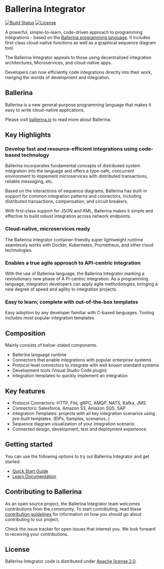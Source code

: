 # Ballerina Integrator

[![Build Status](https://wso2.org/jenkins/buildStatus/icon?job=products/ballerina-integrator)](https://wso2.org/jenkins/view/products/job/products/job/ballerina-integrator/)
[![License](https://img.shields.io/badge/License-Apache%202.0-blue.svg)](https://opensource.org/licenses/Apache-2.0)

A powerful, simple-to-learn, code-driven approach to programming integrations - based on the [Ballerina programming language](https://ballerina.io). It includes first-class cloud-native functions as well as a graphical sequence diagram tool.

The Ballerina Integrator appeals to those using decentralized integration architectures, Microservices, and cloud-native apps.

Developers can now efficiently code integrations directly into their work, merging the worlds of development 
and integration.

## Ballerina 

Ballerina is a new general-purpose programming language that makes it easy to write cloud-native applications.

Please visit [ballerina.io](https://ballerina.io) to read more about Ballerina.

## Key Highlights

### Develop fast and resource-efficient integrations using code-based technology

Ballerina incorporates fundamental concepts of distributed system integration into the language and offers a type-safe, 
concurrent environment to implement microservices with distributed transactions, reliable messaging, etc.

Based on the interactions of sequence diagrams, Ballerina has built-in support for common integration patterns and 
connectors, including distributed transactions, compensation, and circuit breakers. 

With first-class support for JSON and XML, Ballerina makes it simple and effective to build robust integration 
across network endpoints.

### Cloud-native, microservices ready

The Ballerina integrator container-friendly super lightweight runtime seamlessly works with Docker, Kubernetes, 
Prometheus, and other cloud technologies. 

### Enables a true agile approach to API-centric integration
With the use of Ballerina language, the Ballerina Integrator marking a revolutionary new phase of A
PI-centric integration. As a programming language, integration developers can apply agile methodologies, 
bringing a new degree of speed and agility to integration projects. 


### Easy to learn; complete with out-of-the-box templates
Easy adoption by any developer familiar with C-based languages. Tooling includes most popular integration templates. 

## Composition

Mainly consists of below-stated components.
- Ballerina language runtime
- Connectors that enable integrations with popular enterprise systems
- Protocol level connectors to integrate with well known standard systems
- Development tools (Visual Studio Code plugin)
- Integration templates to quickly implement an integration


## Key features
- Protocol Connectors: HTTP, File, gRPC, AMQP, NATS, Kafka, JMS   
- Connectors: Salesforce, Amazon S3, Amazon SQS, SAP
- Integration Templates:   projects with all key integration scenarios using pre-built templates. 
(EIPs, Samples, scenarios..) 
- Sequence diagram visualization of your integration scenario. 
- Connected design, development, test and deployment experience.

## Getting started

You can use the following options to try out Ballerina Integrator and get started.

* [Quick Start Guide](https://ei.docs.wso2.com/en/latest/ballerina-integrator/get-started/quick-start-guide/)
* [Learn Documentation](https://ei.docs.wso2.com/en/latest/ballerina-integrator/learn/use-cases/)

## Contributing to Ballerina

As an open source project, the Ballerina Integrator team welcomes contributions from the community. To start contributing, read these [contribution guidelines](https://github.com/wso2/ballerina-integrator/blob/master/CONTRIBUTING.md) for information on how you should go about contributing to our project.

Check the issue tracker for open issues that interest you. We look forward to receiving your contributions.

## License

Ballerina Integrator code is distributed under [Apache license 2.0](https://github.com/wso2/ballerina-integrator/blob/master/LICENSE).
